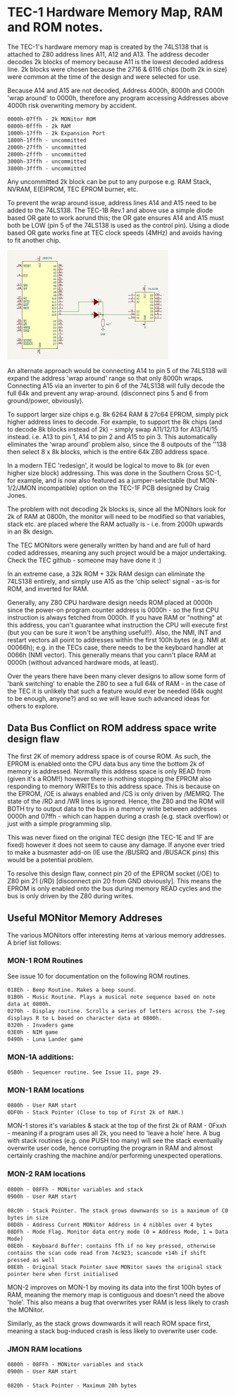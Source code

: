 # TEC-1 Hardware Memory Map, RAM and ROM notes.

The TEC-1's hardware memory map is created by the 74LS138 that is attached to Z80 address lines A11, A12 and A13. The address decoder decodes 2k blocks of memory because A11 is the lowest decoded address line. 2k blocks were chosen because the 2716 & 6116 chips (both 2k in size) were common at the time of the design and were selected for use.

Because A14 and A15 are not decoded, Address 4000h, 8000h and C000h 'wrap around' to 0000h, therefore any program accessing Addresses above 4000h risk overwriting memory by accident.

```
0000h-07ffh - 2k MONitor ROM
0800h-0fffh - 2k RAM
1000h-17ffh - 2k Expansion Port
1800h-1fffh - uncommitted
2000h-27ffh - uncommitted	
2800h-2fffh - uncommitted
3000h-37ffh - uncommitted
3800h-3fffh - uncommitted
```

Any uncommitted 2k block can be put to any purpose e.g. RAM Stack, NVRAM, E(E)PROM, TEC EPROM burner, etc.

To prevent the wrap around issue, address lines A14 and A15 need to be added to the 74LS138. The TEC-1B Rev.1 and above use a simple diode based OR gate to work aorund this; the OR gate ensures A14 and A15 must both be LOW (pin 5 of the 74LS138 is used as the control pin). Using a diode based OR gate works fine at TEC clock speeds (4MHz) and avoids having to fit another chip.

![TEC-1B Memory Decoder Mod](Memory%20Decoder%20Mod.jpg)

An alternate approach would be connecting A14 to pin 5 of the 74LS138 will expand the address 'wrap around' range so that only 8000h wraps. Connecting A15 via an inverter to pin 6 of the 74LS138 will fully decode the full 64k and prevent any wrap-around. (disconnect pins 5 and 6 from ground/power, obviously).

To support larger size chips e.g. 8k 6264 RAM & 27c64 EPROM, simply pick higher address lines to decode. For example, to support the 8k chips (and to decode 8k blocks instead of 2k) - simply swap A11/12/13 for A13/14/15 instead. i.e. A13 to pin 1, A14 to pin 2 and A15 to pin 3. This automatically eliminates the 'wrap around' problem also, since the 8 outpouts of the ''138 then select 8 x 8k blocks, which is the entire 64k Z80 address space.

In a modern TEC 'redesign', it would be logical to move to 8k (or even higher size block) addressing. This was done in the Southern Cross SC-1, for example, and is now also featured as a jumper-selectable (but MON-1/2/JMON incompatible) option on the TEC-1F PCB designed by Craig Jones.

The problem with not decoding 2k blocks is, since all the MONitors look for 2k of RAM at 0800h, the monitor will need to be modified so that variables, stack etc. are placed where the RAM actually is - i.e. from 2000h upwards in an 8k design. 

The TEC MONitors were generally written by hand and are full of hard coded addresses, meaning any such project would be a major undertaking. Check the TEC github - someone may have done it :)

In an extreme case, a 32k ROM + 32k RAM design can eliminate the 74LS138 entirely, and simply use A15 as the 'chip select' signal - as-is for ROM, and inverted for RAM.

Generally, any Z80 CPU hardware design needs ROM placed at 0000h since the power-on program counter address is 0000h - so the first CPU instruction is always fetched from 0000h. If you have RAM or "nothing" at this address, you can't guarantee what instruction the CPU will execute first (but you can be sure it won't be anything useful!!). Also, the NMI, INT and restart vectors all point to addresses within the first 100h bytes (e.g. NMI at 00066h); e.g. in the TECs case, there needs to be the keyboard handler at 0066h (NMI vector). This generally means that you cann't place RAM at 0000h (without advanced hardware mods, at least).

Over the years there have been many clever designs to allow some form of 'bank switching' to enable the Z80 to see a full 64k of RAM - in the case of the TEC it is unlikely that such a feature would ever be needed (64k ought to be enough, anyone?) and so we will leave such advanced ideas for others to explore.

## Data Bus Conflict on ROM address space write design flaw

The first 2K of memory address space is of course ROM. As such, the EPROM is enabled onto the CPU data bus any time the bottom 2k of memory is addressed. Normally this address space is only READ from (given it's a ROM!!) however there is nothing stopping the EPROM also responding to memory WRITEs to this address space. This is because on the EPROM, /OE is always enabled and /CS is only driven by /MEMRQ. The state of the /RD and /WR lines is ignored. Hence, the Z80 and the ROM will BOTH try to output data to the bus in a memory write between addreses 0000h and 07ffh - which can happen during a crash (e.g. stack overflow) or just with a simple programming slip.

This was never fixed on the original TEC design (the TEC-1E and 1F are fixed) however it does not seem to cause any damage. If anyone ever tried to make a busmaster add-on (IE use the /BUSRQ and /BUSACK pins) this would be a potential problem.

To resolve this design flaw, connect pin 20 of the EPROM socket (/OE) to Z80 pin 21 (/RD) [disconnect pin 20 from GND obviously]. This means the EPROM is only enabled onto the bus during memory READ cycles and the bus is only driven by the Z80 during writes.

## Useful MONitor Memory Addreses

The various MONitors offer interesting items at various memory addresses. A brief list follows:

### MON-1 ROM Routines

See issue 10 for documentation on the following ROM routines.

```
018Eh - Beep Routine. Makes a beep sound.
01B0h - Music Routine. Plays a musical note sequence based on note data at 0800h.
0270h - Display routine. Scrolls a series of letters across the 7-seg displays R to L based on character data at 0800h.
0320h - Invaders game
03E0h - NIM game
0490h - Luna Lander game
```

### MON-1A additions:

```
05B0h - Sequencer routine. See Issue 11, page 29.
```

### MON-1 RAM locations

```
0800h - User RAM start
0DF0h - Stack Pointer (Close to top of First 2k of RAM.)
```

MON-1 stores it's variables & stack at the top of the first 2k of RAM - 0Fxxh - meaning if a program uses all 2k, you need to 'leave a hole' here. A bug with stack routines (e.g. one PUSH too many) will see the stack eventually overwrite user code, hence corrupting the program in RAM and almost certainly crashing the machine and/or performing unexpected operations.

### MON-2 RAM locations

```
0800h - 08FFh - MONitor variables and stack
0900h - User RAM start

08c0h - Stack Pointer. The stack grows downwards so is a maximum of C0 bytes in size
08D8h - Address Current MONitor Address in 4 nibbles over 4 bytes
08DFh - Mode Flag. Monitor data entry mode (0 = Address Mode, 1 = Data Mode)
08E0h - Keyboard Buffer: contains ffh if no key pressed, otherwise contains the scan code read from 74c923; scancode +14h if shift pressed as well
08E8h - Original Stack Pointer save MONitor saves the original stack pointer here when first initialised
```

MON-2 improves on MON-1 by moving its data into the first 100h bytes of RAM, meaning the memory map is contiguous and doesn't need the above 'hole'. This also means a bug that overwrites yser RAM is less likely to crash the MONitor.

Similarly, as the stack grows downwards it will reach ROM space first, meaning a stack bug-induced crash is less likely to overwrite user code.

### JMON RAM locations

```
0800h - 08FFh - MONitor variables and stack
0900h - User RAM start

0820h - Stack Pointer - Maximum 20h bytes
```

